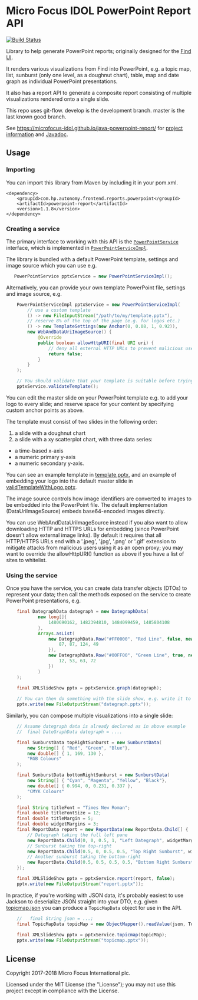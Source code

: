 # Micro Focus IDOL PowerPoint Report API

[![Build Status](https://travis-ci.org/microfocus-idol/java-powerpoint-report.svg?branch=master)](https://travis-ci.org/microfocus-idol/java-powerpoint-report)

Library to help generate PowerPoint reports; originally designed for the [Find UI](https://github.com/microfocus-idol/find). 

It renders various visualizations from Find into PowerPoint, e.g. a topic map, list, sunburst (only one level, as a doughnut chart), table, map and date graph as individual PowerPoint presentations. 

It also has a report API to generate a composite report consisting of multiple visualizations rendered onto a single slide.

This repo uses git-flow. develop is the development branch. master is the last known good branch.

See https://microfocus-idol.github.io/java-powerpoint-report/ for [project information](https://microfocus-idol.github.io/java-powerpoint-report/project-info.html) and [Javadoc](https://microfocus-idol.github.io/java-powerpoint-report/apidocs/index.html).

## Usage

### Importing

You can import this library from Maven by including it in your pom.xml.

    <dependency>
        <groupId>com.hp.autonomy.frontend.reports.powerpoint</groupId>
        <artifactId>powerpoint-report</artifactId>
        <version>1.1.8</version>
    </dependency>

### Creating a service

The primary interface to working with this API is the [```PowerPointService```](src/main/java/com/hp/autonomy/frontend/reports/powerpoint/PowerPointService.java) interface, which is implemented in  [```PowerPointServiceImpl```](src/main/java/com/hp/autonomy/frontend/reports/powerpoint/PowerPointServiceImpl.java). 

The library is bundled with a default PowerPoint template, settings and image source which you can use e.g.
```java
   PowerPointService pptxService = new PowerPointServiceImpl();
```

Alternatively, you can provide your own template PowerPoint file, settings and image source, e.g.
```java
    PowerPointServiceImpl pptxService = new PowerPointServiceImpl(
        // use a custom template
        () -> new FileInputStream("/path/to/my/template.pptx"),
        // reserve 8% of the top of the page (e.g. for logos etc.)
        () -> new TemplateSettings(new Anchor(0, 0.08, 1, 0.92)),
        new WebAndDataUriImageSource() {
            @Override
            public boolean allowHttpURI(final URI uri) {
                // deny all external HTTP URLs to prevent malicious users from using this as an open proxy
                return false;
            }
        }
    );

    // You should validate that your template is suitable before trying to generate reports.
    pptxService.validateTemplate();
```

You can edit the master slide on your PowerPoint template e.g. to add your logo to every slide; and reserve space for your content by specifying custom anchor points as above.

The template must consist of two slides in the following order:

1. a slide with a doughnut chart
2. a slide with a xy scatterplot chart, with three data series: 
- a time-based x-axis
- a numeric primary y-axis
- a numeric secondary y-axis.
 
You can see an example template in [template.pptx](src/main/resources/com/hp/autonomy/frontend/reports/powerpoint/templates/template.pptx), and an example of embedding your logo into the default master slide in [validTemplateWithLogo.pptx](src/test/resources/com/hp/autonomy/frontend/reports/powerpoint/validTemplateWithLogo.pptx).

The image source controls how image identifiers are converted to images to be embedded into the PowerPoint file. 
The default implementation (DataUriImageSource) embeds base64-encoded images directly.

You can use WebAndDataUriImageSource instead if you also want to allow downloading HTTP and HTTPS URLs for embedding (since PowerPoint doesn't allow external image links).
By default it requires that all HTTP/HTTPS URLs end with a '.jpeg', '.jpg', '.png' or '.gif' extension to mitigate attacks from malicious users using it as an open proxy; you may want to override the allowHttpURI() function as above if you have a list of sites to whitelist. 

### Using the service

Once you have the service, you can create data transfer objects (DTOs) to represent your data; then call the methods exposed on the service to create PowerPoint presentations, e.g.
```java
    final DategraphData dategraph = new DategraphData(
            new long[]{
                1480690162, 1482394810, 1484099459, 1485804108
            },
            Arrays.asList(
                new DategraphData.Row("#FF0000", "Red Line", false, new double[]{
                    87, 87, 124, 49
                }),
                new DategraphData.Row("#00FF00", "Green Line", true, new double[]{
                    12, 53, 63, 72
                })
            )
    );

    final XMLSlideShow pptx = pptxService.graph(dategraph);
    
    // You can then do something with the slide show, e.g. write it to disk
    pptx.write(new FileOutputStream("dategraph.pptx"));
```

Similarly, you can compose multiple visualizations into a single slide:
```java
    // Assume dategraph data is already declared as in above example
    //  final DateGraphData dategraph = ....

    final SunburstData topRightSunburst = new SunburstData( 
        new String[] { "Red", "Green", "Blue"},
        new double[] { 1, 169, 130 },
        "RGB Colours"
    );

    final SunburstData bottomRightSunburst = new SunburstData(
        new String[] { "Cyan", "Magenta", "Yellow", "Black"},
        new double[] { 0.994, 0, 0.231, 0.337 },
        "CMYK Colours"
    );

    final String titleFont = "Times New Roman";
    final double titleFontSize = 12;
    final double titleMargin = 5;
    final double widgetMargins = 3;
    final ReportData report = new ReportData(new ReportData.Child[] {
        // Dategraph taking the full left pane
        new ReportData.Child(0, 0, 0.5, 1, "Left Dategraph", widgetMargins, titleMargin, titleFontSize, titleFont, dategraph),
        // Sunburst taking the top-right
        new ReportData.Child(0.5, 0, 0.5, 0.5, "Top Right Sunburst", widgetMargins, titleMargin, titleFontSize, titleFont, topRightSunburst),
        // Another sunburst taking the bottom-right
        new ReportData.Child(0.5, 0.5, 0.5, 0.5, "Bottom Right Sunburst", widgetMargins, titleMargin, titleFontSize, titleFont, bottomRightSunburst),
    });

    final XMLSlideShow pptx = pptxService.report(report, false);
    pptx.write(new FileOutputStream("report.pptx"));
```

In practice, if you're working with JSON data, it's probably easiest to use Jackson to deserialize JSON straight into your DTO, e.g. given [topicmap.json](src/test/resources/com/hp/autonomy/frontend/reports/powerpoint/topicmap.json) you can produce a ```TopicMapData``` object for use in the API.
```java
    //   final String json = ...;
    final TopicMapData topicMap = new ObjectMapper().readValue(json, TopicMapData.class);
    
    final XMLSlideShow pptx = pptxService.topicmap(topicMap);
    pptx.write(new FileOutputStream("topicmap.pptx"));
```

## License
Copyright 2017-2018 Micro Focus International plc.

Licensed under the MIT License (the "License"); you may not use this project except in compliance with the License.
